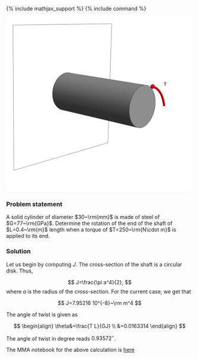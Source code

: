 {% include mathjax_support %}
{% include command %}


![](2021-10-03-20-13-25.png)

### Problem statement 
A solid cylinder of  diameter $30~\rm{mm}$ is made of  steel of $G=77~\rm{GPa}$. Determine the rotation of the end of the shaft of $L=0.4~\rm{m}$ length when a torque of $T=250~\rm{N\cdot m}$ is applied to its end. 


### Solution


Let us begin by computing $J$. The cross-section of the shaft is a circular disk. Thus, 

$$
J=\frac{\pi a^4}{2},
$$
where $a$ is the radius of the cross-section. For the current case, we get that

$$
J=7.95216 10^{-8}~\rm m^4
$$

The angle of twist is given as 

$$
\begin{align}
\theta&=\frac{T L}{GJ} \\
       &=0.0163314
\end{align}
$$

The angle of twist in degree reads $0.93572^{\circ}$. 

The MMA notebook for the above calculation is [here](./WFiles/SP1.nb)